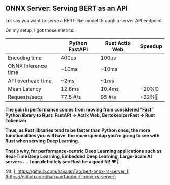 ## ONNX Server: Serving BERT as an API

Let say you want to serve a BERT-like model through a server API endpoint.

On my setup, I got those metrics:

| |Python FastAPI |Rust Actix Web |Speedup |
| --- | --- | --- | --- |
|Encoding time |400μs |100μs | |
|ONNX Inference time |~10ms |~10ms | |
|API overhead time |~2ms |~1ms | |
|Mean Latency |12.8ms |10.4ms |-20%⏰ |
|Requests/secs |77.5 #/s |95 #/s |\+22%🍾 |

**The gain in performance comes from moving from considered “Fast” Python library to Rust: FastAPI -> Actix Web, BertokenizerFast -> Rust Tokenizer.**

**Thus, as Rust libraries tend to be faster than Python ones, the more functionalities you will have, the more speedup you’re going to see with Rust when serving Deep Learning.**

**That’s why, for performance-centric Deep Learning applications such as Real-Time Deep Learning, Embedded Deep Learning, Large-Scale AI servers …. I can definitely see Rust be a good fit!** ❤️‍🦀

_Git:_ [_https://github.com/haixuanTao/bert-onnx-rs-server_](https://github.com/haixuanTao/bert-onnx-rs-server)

